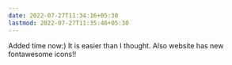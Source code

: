 ```yaml
---
date: 2022-07-27T11:34:16+05:30
lastmod: 2022-07-27T11:35:46+05:30
---
```


Added time now:) It is easier than I thought. Also website has new fontawesome icons!!
